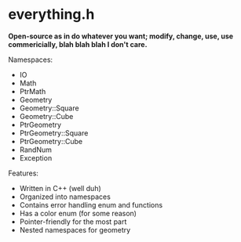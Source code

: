 # everything.h

**Open-source as in do whatever you want; modify, change, use, use commericially, blah blah blah I don't care.**

Namespaces:
* IO
* Math
* PtrMath
* Geometry
* Geometry::Square
* Geometry::Cube
* PtrGeometry
* PtrGeometry::Square
* PtrGeometry::Cube
* RandNum
* Exception

Features:
* Written in C++ (well duh)
* Organized into namespaces
* Contains error handling enum and functions
* Has a color enum (for some reason)
* Pointer-friendly for the most part
* Nested namespaces for geometry
